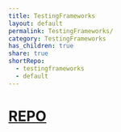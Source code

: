 ```yaml
---
title: TestingFrameworks
layout: default
permalink: TestingFrameworks/
category: TestingFrameworks
has_children: true
share: true
shortRepo:
  - testingframeworks
  - default
---
```


# [REPO](https://github.com/14paxton/TestingFrameworks)